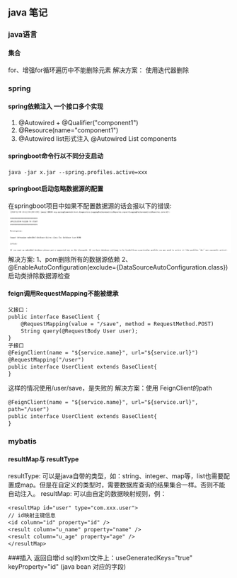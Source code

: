 ## java 笔记

### java语言
#### 集合
for、增强for循环遍历中不能删除元素
解决方案： 使用迭代器删除

### spring
#### spring依赖注入 一个接口多个实现
1. @Autowired + @Qualifier("component1")
2. @Resource(name="component1")
3. @Autowired list形式注入
        @Autowired
        List<Component> components

#### springboot命令行以不同分支启动
    java -jar x.jar --spring.profiles.active=xxx

#### springboot启动忽略数据源的配置
在springboot项目中如果不配置数据源的话会报以下的错误:
![avatar](./image/spring-sb-data.png)
解决方案:
1、pom删除所有的数据源依赖
2、@EnableAutoConfiguration(exclude={DataSourceAutoConfiguration.class})启动类排除数据源检查

#### feign调用RequestMapping不能被继承

```
父接口：
public interface BaseClient {
    @RequestMapping(value = "/save", method = RequestMethod.POST)
    String query(@RequestBody User user); 
}
子接口
@FeignClient(name = "${service.name}", url="${service.url}")
@RequestMapping("/user")
public interface UserClient extends BaseClient{
}
```
这样的情况使用/user/save，是失败的
解决方案：使用 FeignClient的path
```
@FeignClient(name = "${service.name}", url="${service.url}", path="/user")
public interface UserClient extends BaseClient{
}
```

### mybatis
####  resultMap与 resultType
resultType:
可以是java自带的类型，如：string、integer、map等，list也需要配置成map。但是在自定义的类型时，需要数据库查询的结果集合一样。否则不能自动注入。
resultMap:
可以由自定的数据映射规则，例：
```
<resultMap id="user" type="com.xxx.user">
// id映射主键信息
<id column="id" property="id" />
<result column="u_name" property="name" />
<result column="u_age" property="age" />
</resultMap>
```
###插入 返回自增id
sql的xml文件上：useGeneratedKeys="true" keyProperty="id" (java bean 对应的字段)
